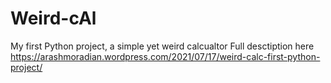 # Weird-cAl
My first Python project, a simple yet weird calcualtor
Full desctiption here https://arashmoradian.wordpress.com/2021/07/17/weird-calc-first-python-project/
